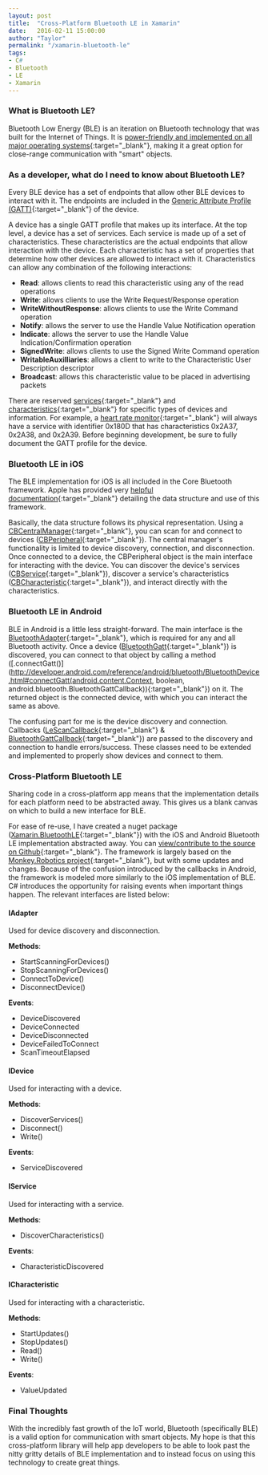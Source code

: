```yaml
---
layout: post
title:  "Cross-Platform Bluetooth LE in Xamarin"
date:   2016-02-11 15:00:00
author: "Taylor"
permalink: "/xamarin-bluetooth-le"
tags:
- C#
- Bluetooth
- LE
- Xamarin
---
```


### What is Bluetooth LE?

Bluetooth Low Energy (BLE) is an iteration on Bluetooth technology that was built for the Internet of Things. It is [power-friendly and implemented on all major operating systems](https://www.bluetooth.com/what-is-bluetooth-technology/bluetooth-technology-basics/low-energy){:target="_blank"}, making it a great option for close-range communication with "smart" objects.

### As a developer, what do I need to know about Bluetooth LE?

Every BLE device has a set of endpoints that allow other BLE devices to interact with it. The endpoints are included in the [Generic Attribute Profile (GATT)](https://www.bluetooth.com/specifications/assigned-numbers/generic-attribute-profile){:target="_blank"} of the device.

A device has a single GATT profile that makes up its interface. At the top level, a device has a set of services. Each service is made up of a set of characteristics. These characteristics are the actual endpoints that allow interaction with the device. Each characteristic has a set of properties that determine how other devices are allowed to interact with it. Characteristics can allow any combination of the following interactions:

- __Read__: allows clients to read this characteristic using any of the read operations
- __Write__: allows clients to use the Write Request/Response operation
- __WriteWithoutResponse__: allows clients to use the Write Command operation
- __Notify__: allows the server to use the Handle Value Notification operation
- __Indicate__: allows the server to use the Handle Value Indication/Confirmation operation
- __SignedWrite__: allows clients to use the Signed Write Command operation
- __WritableAuxilliaries__: allows a client to write to the Characteristic User Description descriptor
- __Broadcast__: allows this characteristic value to be placed in advertising packets

There are reserved [services](https://developer.bluetooth.org/gatt/services/Pages/ServicesHome.aspx){:target="_blank"} and [characteristics](https://developer.bluetooth.org/gatt/characteristics/Pages/CharacteristicsHome.aspx){:target="_blank"} for specific types of devices and information. For example, a [heart rate monitor](https://developer.bluetooth.org/gatt/services/Pages/ServiceViewer.aspx?u=org.bluetooth.service.heart_rate.xml){:target="_blank"} will always have a service with identifier 0x180D that has characteristics 0x2A37, 0x2A38, and 0x2A39. Before beginning development, be sure to fully document the GATT profile for the device.

### Bluetooth LE in iOS

The BLE implementation for iOS is all included in the Core Bluetooth framework. Apple has provided very [helpful documentation](https://developer.apple.com/library/ios/documentation/NetworkingInternetWeb/Conceptual/CoreBluetooth_concepts/CoreBluetoothOverview/CoreBluetoothOverview.html#//apple_ref/doc/uid/TP40013257-CH2-SW1){:target="_blank"} detailing the data structure and use of this framework.

Basically, the data structure follows its physical representation. Using a [CBCentralManager](https://developer.apple.com/library/prerelease/ios/documentation/CoreBluetooth/Reference/CBCentralManager_Class/index.html){:target="_blank"}, you can scan for and connect to devices ([CBPeripheral](https://developer.apple.com/library/prerelease/ios/documentation/CoreBluetooth/Reference/CBPeripheral_Class/index.html#//apple_ref/occ/cl/CBPeripheral){:target="_blank"}). The central manager's functionality is limited to device discovery, connection, and disconnection. Once connected to a device, the CBPeripheral object is the main interface for interacting with the device. You can discover the device's services ([CBService](https://developer.apple.com/library/prerelease/ios/documentation/CoreBluetooth/Reference/CBService_Class/index.html#//apple_ref/doc/c_ref/CBService){:target="_blank"}), discover a service's characteristics ([CBCharacteristic](https://developer.apple.com/library/prerelease/ios/documentation/CoreBluetooth/Reference/CBCharacteristic_Class/index.html#//apple_ref/swift/cl/c:objc(cs)CBCharacteristic){:target="_blank"}), and interact directly with the characteristics.

### Bluetooth LE in Android
BLE in Android is a little less straight-forward. The main interface is the [BluetoothAdapter](http://developer.android.com/reference/android/bluetooth/BluetoothAdapter.html){:target="_blank"}, which is required for any and all Bluetooth activity. Once a device ([BluetoothGatt](http://developer.android.com/reference/android/bluetooth/BluetoothGatt.html){:target="_blank"}) is discovered, you can connect to that object by calling a method ([.connectGatt()](http://developer.android.com/reference/android/bluetooth/BluetoothDevice.html#connectGatt(android.content.Context, boolean, android.bluetooth.BluetoothGattCallback)){:target="_blank"}) on it. The returned object is the connected device, with which you can interact the same as above.

The confusing part for me is the device discovery and connection. Callbacks ([LeScanCallback](http://developer.android.com/reference/android/bluetooth/BluetoothAdapter.LeScanCallback.html){:target="_blank"} & [BluetoothGattCallback](http://developer.android.com/reference/android/bluetooth/BluetoothGattCallback.html){:target="_blank"}) are passed to the discovery and connection to handle errors/success. These classes need to be extended and implemented to properly show devices and connect to them.

### Cross-Platform Bluetooth LE

Sharing code in a cross-platform app means that the implementation details for each platform need to be abstracted away. This gives us a blank canvas on which to build a new interface for BLE.

For ease of re-use, I have created a nuget package ([Xamarin.BluetoothLE](https://www.nuget.org/packages/XamarinBluetoothLE){:target="_blank"}) with the iOS and Android Bluetooth LE implementation abstracted away. You can [view/contribute to the source on Github](https://github.com/tbrushwyler/Xamarin.BluetoothLE){:target="_blank"}. The framework is largely based on the [Monkey.Robotics project](https://github.com/xamarin/Monkey.Robotics){:target="_blank"}, but with some updates and changes. Because of the confusion introduced by the callbacks in Android, the framework is modeled more similarly to the iOS implementation of BLE. C# introduces the opportunity for raising events when important things happen. The relevant interfaces are listed below:

#### IAdapter

Used for device discovery and disconnection.

__Methods__:

- StartScanningForDevices()
- StopScanningForDevices()
- ConnectToDevice()
- DisconnectDevice()

__Events__:

- DeviceDiscovered
- DeviceConnected
- DeviceDisconnected
- DeviceFailedToConnect
- ScanTimeoutElapsed

#### IDevice

Used for interacting with a device.

__Methods__:

- DiscoverServices()
- Disconnect()
- Write()

__Events__:

- ServiceDiscovered

#### IService

Used for interacting with a service.

__Methods__:

- DiscoverCharacteristics()

__Events__:

- CharacteristicDiscovered

#### ICharacteristic

Used for interacting with a characteristic.

__Methods__:

- StartUpdates()
- StopUpdates()
- Read()
- Write()

__Events__:

- ValueUpdated

### Final Thoughts
With the incredibly fast growth of the IoT world, Bluetooth (specifically BLE) is a valid option for communication with smart objects. My hope is that this cross-platform library will help app developers to be able to look past the nitty gritty details of BLE implementation and to instead focus on using this technology to create great things.

